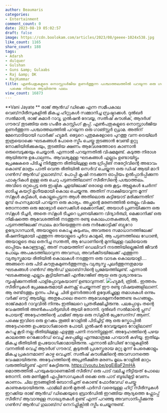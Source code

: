 ```yaml
---
author: Beaumaris
categories:
- Entertainment
comment_count: 0
date: 2023-08-19 05:02:57
draft: false
image: https://cdn.boolokam.com/articles/2023/08/geeee-1024x538.jpg
like_count: 1165
share_count: 188
tags:
- Adarsh
- dulquer
- Gulshan
- Guns &amp; Gulaabs
- Raj &amp; DK
- RajKummar
title: എൺപതുകളുടെ നൊസ്റ്റാൾജിയ ഉണർത്തുന്ന പശ്ചാത്തലത്തിൽ പറയുന്ന ഒരു ഗാങ്സ്റ്റർ ഡ്രാമ,
  പക്ഷെ നിരാശ ആയിരുന്നു ഫലം
view_count: 16873
---
```


**Vani Jayate ** രാജ് ആൻഡ് ഡിക്കെ എന്ന സമീപകാല വെബ്‌സീരീസുകളിൽ മികച്ച ഹിറ്റുകൾ സമ്മാനിച്ച സ്രഷ്ടാക്കൾ. ദുൽഖർ സൽമാൻ, രാജ് കുമാർ റാവു, ഗുൽഷൻ ദേവയ്യ, സതീഷ് കൗശിക്, ആദർശ് ഗൗരവ് തുടങ്ങിയ ഒരു ഗംഭീര കാസ്റ്റിംഗ് കൂപ്പ്. എൺപതുകളുടെ നൊസ്റ്റാൾജിയ ഉണർത്തുന്ന പശ്ചാത്തലത്തിൽ പറയുന്ന ഒരു ഗാങ്സ്റ്റർ ഡ്രാമ. അതിന് മേമ്പൊടിയായി ഡാർക്ക് ഹ്യുമർ. ഒട്ടേറെ പുതുമകളോടെ പുറത്തു വന്ന ട്രെയിലർ ഇത്രയൊക്കെ ഘടകങ്ങൾ പോരെ സ്ട്രീം ചെയ്തു തുടങ്ങാൻ വേണ്ടി ഉറ്റു നോക്കിയിരിക്കുകയും, തുടങ്ങിയ ക്ഷണം ആവേശത്തോടെ കാണാൻ ഒരുമ്പെടുക്കയും ചെയ്യാൻ. എന്നാൽ പറയുന്നതിൽ വിഷമമുണ്ട്. കടുത്ത നിരാശ ആയിരുന്നു ഉപോല്പന്നം. ആവശ്യമുള്ള ഘടകങ്ങൾ എല്ലാം ഉണ്ടായിട്ടും പ്രേക്ഷകരെ പിടിച്ചു നിർത്തുന്ന രീതിയിലുള്ള ഒരു ഗ്രിപ്പിങ് നരേറ്റിവിന്റെ അഭാവം കൊണ്ട് മാത്രം പാതി വെന്ത രീതിയിൽ സെർവ് ചെയ്യുന്ന ഒരു ഡിഷ് ആയി മാറി ഗൺസ് ആൻഡ് ഗുലാബ്‌സ്. [](https://cdn.boolokam.com/articles/2023/08/ddd-1.jpg)പോപ്പി കൃഷി നടക്കുന്ന ഓപ്പിയം ഉൽപ്പാദിപ്പിക്കുന്ന ഫാക്ടറികൾ ഉള്ള ഒരു ചെറു പട്ടണത്തിലാണ് സീരീസിന്റെ പശ്ചാത്തലം. അവിടെ ഒറ്റപ്പെട്ട ഒരു ഇഷ്ടിക ചൂളയിലേക്ക് ഒരാളെ ഒരു കൂട്ടം ആളുകൾ ചേർന്ന് ഓടിച്ചു കയറ്റി മൃഗീയമായി കൊല ചെയ്യുന്നു. അതിന് സാക്ഷിയാവുന്ന മൂന്ന് സ്‌കൂൾ കുട്ടികൾ, കൊല്ലപ്പെടുന്ന ആൾ അതിലൊരു കുട്ടിയോട് മരിക്കുന്നതിന് മുമ്പ് രഹസ്യമായി പറയുന്ന ഒരു കാര്യം. അച്ഛന്റെ മരണത്തിൽ തെല്ലും വിഷമം തോന്നാത്ത ഒരു മോട്ടോർ സൈക്കിൾ മെക്കാനിക്ക്, അയാൾ പ്രണയിക്കുന്ന ഒരു സ്‌കൂൾ ടീച്ചർ, അതെ സ്‌കൂൾ ടീച്ചറെ പ്രണയിക്കുന്ന വിദ്യാർത്ഥി, മെക്കാനിക്ക് ഒരു നിമിഷത്തെ ആവേശത്തിൽ നടത്തുന്ന രണ്ടു കൊലപാതകങ്ങൾ, ആ പട്ടണത്തിലേക്ക് സ്ഥലം മാറിയെത്തുന്ന ഒരു നർക്കോട്ടിക്ക് ബ്യുറോ ഉദ്യോഗസ്ഥൻ, അയാളുടെ കൊച്ചു കുടുംബം, അവരുടെ സമാധാനത്തിലേക്ക് ഭീഷണിയുമായി എത്തുന്ന അയാളുടെ പൂർവ കാമുകി, ആ പട്ടണത്തിലെ ഡോൺ, അയാളുടെ തല തെറിച്ച സന്തതി, ആ ഡോണിന്റെ മുന്നിലുള്ള വലിയൊരു ഓപ്പിയം കോണ്ട്രാക്റ്റ്, അത് സമയത്തിന് ഡെലിവറി നടത്തിയില്ലെങ്കിൽ ജീവൻ പോലും അപകടത്തിലാവുന്ന അവസ്ഥ, അവർക്കിടയിലേക്ക് എത്തുന്ന വ്യത്യസ്തമായ രീതിയിൽ കൊലകൾ നടത്തുന്ന ഒരു വാടക കൊലയാളി.... അങ്ങനെ ഒരു പിടി കൗതുകമുണർത്തുന്നതും വ്യത്യസ്ത പുലർത്തുന്നതുമായ ഘടകങ്ങൾ ഗൺസ് ആൻഡ് ഗുലാബ്‌സിന്റെ പ്രമേയത്തിലുണ്ട്. എന്നാൽ ഘടകങ്ങളെ എല്ലാം കൂട്ടിയിണക്കി എൻഗേജിങ് ആയ ഒരു ദൃശ്യാനുഭവം സൃഷ്ടിക്കുന്നതിൽ പാളിപ്പോവുകയാണ് ഉണ്ടാവുന്നത്. [![](https://cdn.boolokam.com/articles/2023/08/geeee-1024x538.jpg)](https://cdn.boolokam.com/articles/2023/08/geeee.jpg)ഹ്യുമർ, ത്രിൽ.. ഇത്തരം സീരീസുകൾ പ്രേക്ഷകരുമായി കണക്റ്റ് ചെയ്യുന്നത് ഈ രണ്ടു വിഷയങ്ങളിലാണ്. ആ രണ്ടിടത്തും ഉന്നം പിഴച്ചു. ചിരി ഉണർത്താൻ ഉദ്ദേശിച്ചുള്ള തമാശകൾ ഒന്നും വർക്ക് ഔട്ട് ആയില്ല. അതുപോലെ തന്നെ ആവേശമുണർത്തേണ്ട രംഗങ്ങളും. രാജ്‌കുമാർ റാവുവിൽ നിന്നും ഇതിലേറെ പ്രതരീക്ഷിച്ചിരുന്നു. പലപ്പോഴും തന്റെ വേഷത്തിൽ അൺകംഫർട്ടബിൾ ആയി തോന്നി. ദുൽഖർ സൽമാന്റെ പ്ലസ് പോയന്റ് അദ്ദേഹത്തിന്റെ ചാമിങ് ആയ ഒരു സ്‌ക്രീൻ പ്രേസേന്സ് ആണ്. പക്ഷെ ഇവിടെ ഒരു ഉറക്കം തൂങ്ങി റോളിൽ പിടിച്ചിട്ട് ആ ഒരു സ്കോപ്പിൽ അദ്ദേഹത്തെ ഉപയോഗിക്കാതെ പോയി. ഗുൽഷൻ ദേവയ്യയുടെ റോളിലാണ് കുറച്ചു കൂടി നല്ല രീതിയിലുള്ള എഴുത്തു പണി നടന്നിട്ടുള്ളത്. അദ്ദേഹത്തിന്റെ പഴയ കാലത്തെ റെക്കോർഡ് വെച്ച് കുഴപ്പമില്ല എന്നുമാത്രമേ പറയാൻ കഴിയൂ. ഇതിലും മികച്ച രീതിയിൽ ഉപയോഗിക്കാമായിരുന്നു. എന്നാൽ ലീഡിങ് റോളുകളിൽ വന്നതിൽ വെച്ച് ആദർശ് ഗൗരവ്, കൂടുതൽ പ്രശസ്തരായ മറ്റു മൂന്ന് പേരെക്കാളും മികച്ച പ്രകടനമാണ് കാഴ്ച വെച്ചത്. സതീഷ് കൗശിക്കിന്റെ അവസാനത്തെ വേഷമായിരുന്നു. അദ്ദേഹത്തിന്റെ അപ്രതീക്ഷിത മരണം മൂലം റോളിൽ മാറ്റം വരുത്തിയിട്ടുണ്ട് എന്ന് കേട്ടിരുന്നു. https://youtu.be/pgEiBaF2mHA മൊത്തത്തിൽ പറയുകയാണെങ്കിൽ സീരീസ് ഒരു പാട് വലിച്ചു നീട്ടിയത് പോലെ തോന്നി. ഒരു മണിക്കൂർ എപ്പിസോഡുകൾ ഒക്കെ ഒരു പാട് ബുദ്ധിമുട്ടി വേണം കാണാം. ചില ഇടങ്ങളിൽ ബോറടിച്ചത് കൊണ്ട് ഫോർവേഡ് ചെയ്തു കാണുകയായിരുന്നു. ഫാമിലി മാൻ മുതൽ ഫർസി വരെയുള്ള ഹിറ്റ് സീരീസുകൾ ഇറക്കിയ രാജ് ആൻഡ് ഡിക്കെയുടെ ബ്രാൻഡിൽ ഇറങ്ങിയ ആദ്യത്തെ ഫ്ലോപ്പ് സീരീസ് ആവാനുള്ള സാദ്ധ്യതകൾ ഉണ്ട് എന്ന് പറഞ്ഞു അവസാനിപ്പിക്കുന്നു ഗൺസ് ആൻഡ് ഗുലാബ്‌സ് നെറ്ഫ്ലിക്സിൽ സ്ട്രീം ചെയ്യുന്നുണ്ട്.